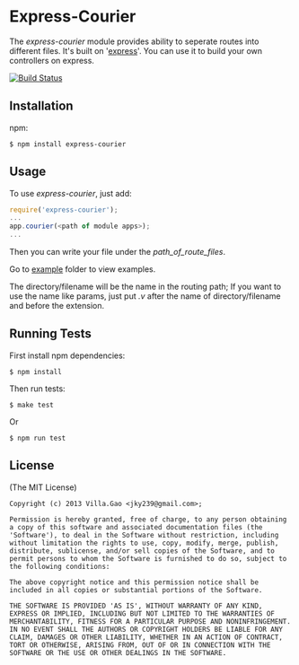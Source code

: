 # Express-Courier

The _express-courier_ module provides ability to seperate routes into different files. It's built on '[express](https://github.com/visionmedia/express)'. You can use it to build your own controllers on express.

[![Build Status](https://travis-ci.org/villadora/express-courier.png?branch=master)](https://travis-ci.org/villadora/express-courier)

## Installation

npm: 

    $ npm install express-courier
   
## Usage

To use _express-courier_, just add:

```javascript
require('express-courier');
...
app.courier(<path of module apps>);
...
```

Then you can write your file under the _path_of_route_files_.

Go to [example](example/) folder to view examples.

The directory/filename will be the name in the routing path; If you want to use the name like params, just put _.v_ after the name of directory/filename and before the extension.

## Running Tests

First install npm dependencies:

    $ npm install
    
Then run tests:

    $ make test

Or

    $ npm run test

## License

(The MIT License)

    Copyright (c) 2013 Villa.Gao <jky239@gmail.com>;
    
    Permission is hereby granted, free of charge, to any person obtaining
    a copy of this software and associated documentation files (the
    'Software'), to deal in the Software without restriction, including
    without limitation the rights to use, copy, modify, merge, publish,
    distribute, sublicense, and/or sell copies of the Software, and to
    permit persons to whom the Software is furnished to do so, subject to
    the following conditions:

    The above copyright notice and this permission notice shall be
    included in all copies or substantial portions of the Software.

    THE SOFTWARE IS PROVIDED 'AS IS', WITHOUT WARRANTY OF ANY KIND,
    EXPRESS OR IMPLIED, INCLUDING BUT NOT LIMITED TO THE WARRANTIES OF
    MERCHANTABILITY, FITNESS FOR A PARTICULAR PURPOSE AND NONINFRINGEMENT.
    IN NO EVENT SHALL THE AUTHORS OR COPYRIGHT HOLDERS BE LIABLE FOR ANY
    CLAIM, DAMAGES OR OTHER LIABILITY, WHETHER IN AN ACTION OF CONTRACT,
    TORT OR OTHERWISE, ARISING FROM, OUT OF OR IN CONNECTION WITH THE
    SOFTWARE OR THE USE OR OTHER DEALINGS IN THE SOFTWARE.
